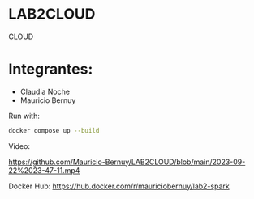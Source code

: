 # LAB2CLOUD
CLOUD

# Integrantes:
- Claudia Noche
- Mauricio Bernuy

Run with: 
```bash
docker compose up --build
```

Video: 

https://github.com/Mauricio-Bernuy/LAB2CLOUD/blob/main/2023-09-22%2023-47-11.mp4

Docker Hub:
https://hub.docker.com/r/mauriciobernuy/lab2-spark

